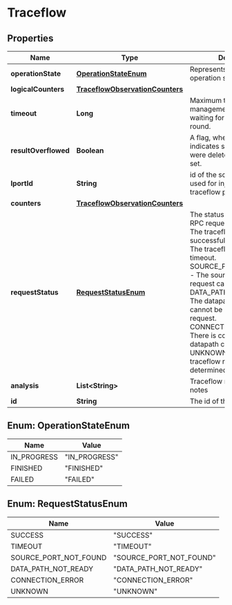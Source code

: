 # Traceflow

## Properties
Name | Type | Description | Notes
------------ | ------------- | ------------- | -------------
**operationState** | [**OperationStateEnum**](#OperationStateEnum) | Represents the traceflow operation state |  [optional]
**logicalCounters** | [**TraceflowObservationCounters**](TraceflowObservationCounters.md) |  |  [optional]
**timeout** | **Long** | Maximum time (in ms) the management plane will be waiting for this traceflow round. |  [optional]
**resultOverflowed** | **Boolean** | A flag, when set true, indicates some observations were deleted from the result set. |  [optional]
**lportId** | **String** | id of the source logical port used for injecting the traceflow packet |  [optional]
**counters** | [**TraceflowObservationCounters**](TraceflowObservationCounters.md) |  |  [optional]
**requestStatus** | [**RequestStatusEnum**](#RequestStatusEnum) | The status of the traceflow RPC request. SUCCESS - The traceflow request is sent successfully. TIMEOUT - The traceflow request gets timeout. SOURCE_PORT_NOT_FOUND - The source port of the request cannot be found. DATA_PATH_NOT_READY - The datapath component cannot be ready to receive request. CONNECTION_ERROR - There is connection error on datapath component. UNKNOWN - The status of traceflow request cannot be determined. |  [optional]
**analysis** | **List&lt;String&gt;** | Traceflow result analysis notes |  [optional]
**id** | **String** | The id of the traceflow round |  [optional]

<a name="OperationStateEnum"></a>
## Enum: OperationStateEnum
Name | Value
---- | -----
IN_PROGRESS | &quot;IN_PROGRESS&quot;
FINISHED | &quot;FINISHED&quot;
FAILED | &quot;FAILED&quot;

<a name="RequestStatusEnum"></a>
## Enum: RequestStatusEnum
Name | Value
---- | -----
SUCCESS | &quot;SUCCESS&quot;
TIMEOUT | &quot;TIMEOUT&quot;
SOURCE_PORT_NOT_FOUND | &quot;SOURCE_PORT_NOT_FOUND&quot;
DATA_PATH_NOT_READY | &quot;DATA_PATH_NOT_READY&quot;
CONNECTION_ERROR | &quot;CONNECTION_ERROR&quot;
UNKNOWN | &quot;UNKNOWN&quot;
